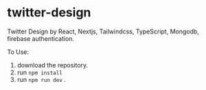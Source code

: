 # twitter-design
Twitter Design by React, Nextjs, Tailwindcss, TypeScript, Mongodb, firebase authentication.

To Use:   
1. download the repository.
2. run `npm install`
3. run `npm run dev` .
